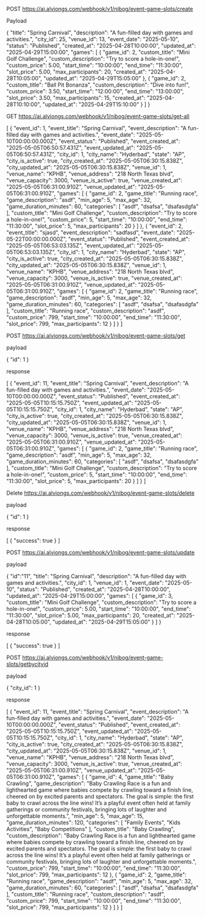 POST https://ai.alviongs.com/webhook/v1/nibog/event-game-slots/create

Payload


{
  "title": "Spring Carnival",
  "description": "A fun-filled day with games and activities.",
  "city_id": 25,
  "venue_id": 13,
  "event_date": "2025-05-10",
  "status": "Published",
  "created_at": "2025-04-28T10:00:00",
  "updated_at": "2025-04-29T15:00:00",
  "games": [
    {
      "game_id": 2,
      "custom_title": "Mini Golf Challenge",
      "custom_description": "Try to score a hole-in-one!",
      "custom_price": 5.00,
      "start_time": "10:00:00",
      "end_time": "11:30:00",
      "slot_price": 5.00,
      "max_participants": 20,
      "created_at": "2025-04-28T10:05:00",
      "updated_at": "2025-04-29T15:05:00"
    },
    {
      "game_id": 2,
      "custom_title": "Ball Pit Bonanza",
      "custom_description": "Dive into fun!",
      "custom_price": 3.50,
      "start_time": "12:00:00",
      "end_time": "13:00:00",
      "slot_price": 3.50,
      "max_participants": 15,
      "created_at": "2025-04-28T10:10:00",
      "updated_at": "2025-04-29T15:10:00"
    }
  ]
}









GET https://ai.alviongs.com/webhook/v1/nibog/event-game-slots/get-all

[
    {
        "event_id": 1,
        "event_title": "Spring Carnival",
        "event_description": "A fun-filled day with games and activities.",
        "event_date": "2025-05-10T00:00:00.000Z",
        "event_status": "Published",
        "event_created_at": "2025-05-05T06:50:57.431Z",
        "event_updated_at": "2025-05-05T06:50:57.431Z",
        "city_id": 1,
        "city_name": "Hyderbad",
        "state": "AP",
        "city_is_active": true,
        "city_created_at": "2025-05-05T06:30:15.838Z",
        "city_updated_at": "2025-05-05T06:30:15.838Z",
        "venue_id": 1,
        "venue_name": "KPHB",
        "venue_address": "218 North Texas blvd",
        "venue_capacity": 3000,
        "venue_is_active": true,
        "venue_created_at": "2025-05-05T06:31:00.910Z",
        "venue_updated_at": "2025-05-05T06:31:00.910Z",
        "games": [
            {
                "game_id": 2,
                "game_title": "Running race",
                "game_description": "asdf",
                "min_age": 5,
                "max_age": 32,
                "game_duration_minutes": 60,
                "categories": [
                    "asdf",
                    "dsafsa",
                    "dsafasdgfa"
                ],
                "custom_title": "Mini Golf Challenge",
                "custom_description": "Try to score a hole-in-one!",
                "custom_price": 5,
                "start_time": "10:00:00",
                "end_time": "11:30:00",
                "slot_price": 5,
                "max_participants": 20
            }
        ]
    },
    {
        "event_id": 2,
        "event_title": "sjasd",
        "event_description": "sadfasd",
        "event_date": "2025-05-22T00:00:00.000Z",
        "event_status": "Published",
        "event_created_at": "2025-05-05T06:53:03.135Z",
        "event_updated_at": "2025-05-05T06:53:03.135Z",
        "city_id": 1,
        "city_name": "Hyderbad",
        "state": "AP",
        "city_is_active": true,
        "city_created_at": "2025-05-05T06:30:15.838Z",
        "city_updated_at": "2025-05-05T06:30:15.838Z",
        "venue_id": 1,
        "venue_name": "KPHB",
        "venue_address": "218 North Texas blvd",
        "venue_capacity": 3000,
        "venue_is_active": true,
        "venue_created_at": "2025-05-05T06:31:00.910Z",
        "venue_updated_at": "2025-05-05T06:31:00.910Z",
        "games": [
            {
                "game_id": 2,
                "game_title": "Running race",
                "game_description": "asdf",
                "min_age": 5,
                "max_age": 32,
                "game_duration_minutes": 60,
                "categories": [
                    "asdf",
                    "dsafsa",
                    "dsafasdgfa"
                ],
                "custom_title": "Running race",
                "custom_description": "asdf",
                "custom_price": 799,
                "start_time": "10:00:00",
                "end_time": "11:30:00",
                "slot_price": 799,
                "max_participants": 12
            }
        ]
    }
]



POST https://ai.alviongs.com/webhook/v1/nibog/event-game-slots/get

payload

{
  "id": 1
}



response



[
    {
        "event_id": 11,
        "event_title": "Spring Carnival",
        "event_description": "A fun-filled day with games and activities.",
        "event_date": "2025-05-10T00:00:00.000Z",
        "event_status": "Published",
        "event_created_at": "2025-05-05T10:15:15.750Z",
        "event_updated_at": "2025-05-05T10:15:15.750Z",
        "city_id": 1,
        "city_name": "Hyderbad",
        "state": "AP",
        "city_is_active": true,
        "city_created_at": "2025-05-05T06:30:15.838Z",
        "city_updated_at": "2025-05-05T06:30:15.838Z",
        "venue_id": 1,
        "venue_name": "KPHB",
        "venue_address": "218 North Texas blvd",
        "venue_capacity": 3000,
        "venue_is_active": true,
        "venue_created_at": "2025-05-05T06:31:00.910Z",
        "venue_updated_at": "2025-05-05T06:31:00.910Z",
        "games": [
            {
                "game_id": 2,
                "game_title": "Running race",
                "game_description": "asdf",
                "min_age": 5,
                "max_age": 32,
                "game_duration_minutes": 60,
                "categories": [
                    "asdf",
                    "dsafsa",
                    "dsafasdgfa"
                ],
                "custom_title": "Mini Golf Challenge",
                "custom_description": "Try to score a hole-in-one!",
                "custom_price": 5,
                "start_time": "10:00:00",
                "end_time": "11:30:00",
                "slot_price": 5,
                "max_participants": 20
            }
        ]
    }
]











Delete https://ai.alviongs.com/webhook/v1/nibog/event-game-slots/delete

payload

{
  "id": 1
}


response

[
  {
    "success": true
  }
]












POST https://ai.alviongs.com/webhook/v1/nibog/event-game-slots/update


payload

{
    "id":"11",
  "title": "Spring Carnival",
  "description": "A fun-filled day with games and activities.",
  "city_id": 1,
  "venue_id": 1,
  "event_date": "2025-05-10",
  "status": "Published",
  "created_at": "2025-04-28T10:00:00",
  "updated_at": "2025-04-29T15:00:00",
  "games": [
    {
      "game_id": 3,
      "custom_title": "Mini Golf Challenge",
      "custom_description": "Try to score a hole-in-one!",
      "custom_price": 5.00,
      "start_time": "10:00:00",
      "end_time": "11:30:00",
      "slot_price": 5.00,
      "max_participants": 20,
      "created_at": "2025-04-28T10:05:00",
      "updated_at": "2025-04-29T15:05:00"
    }
  ]
}





response


[
  {
    "success": true
  }
]









POST https://ai.alviongs.com/webhook/v1/nibog/event-game-slots/getbycityid

payload

{
  "city_id": 1
}


response


[
    {
        "event_id": 11,
        "event_title": "Spring Carnival",
        "event_description": "A fun-filled day with games and activities.",
        "event_date": "2025-05-10T00:00:00.000Z",
        "event_status": "Published",
        "event_created_at": "2025-05-05T10:15:15.750Z",
        "event_updated_at": "2025-05-05T10:15:15.750Z",
        "city_id": 1,
        "city_name": "Hyderbad",
        "state": "AP",
        "city_is_active": true,
        "city_created_at": "2025-05-05T06:30:15.838Z",
        "city_updated_at": "2025-05-05T06:30:15.838Z",
        "venue_id": 1,
        "venue_name": "KPHB",
        "venue_address": "218 North Texas blvd",
        "venue_capacity": 3000,
        "venue_is_active": true,
        "venue_created_at": "2025-05-05T06:31:00.910Z",
        "venue_updated_at": "2025-05-05T06:31:00.910Z",
        "games": [
            {
                "game_id": 4,
                "game_title": "Baby Crawling",
                "game_description": "Baby Crawling Race is a fun and lighthearted game where babies compete by crawling toward a finish line, cheered on by excited parents and spectators. The goal is simple: the first baby to crawl across the line wins! It’s a playful event often held at family gatherings or community festivals, bringing lots of laughter and unforgettable moments.",
                "min_age": 5,
                "max_age": 15,
                "game_duration_minutes": 120,
                "categories": [
                    "Family Events",
                    "Kids Activities",
                    "Baby Competitions"
                ],
                "custom_title": "Baby Crawling",
                "custom_description": "Baby Crawling Race is a fun and lighthearted game where babies compete by crawling toward a finish line, cheered on by excited parents and spectators. The goal is simple: the first baby to crawl across the line wins! It’s a playful event often held at family gatherings or community festivals, bringing lots of laughter and unforgettable moments.",
                "custom_price": 799,
                "start_time": "10:00:00",
                "end_time": "11:30:00",
                "slot_price": 799,
                "max_participants": 12
            },
            {
                "game_id": 2,
                "game_title": "Running race",
                "game_description": "asdf",
                "min_age": 5,
                "max_age": 32,
                "game_duration_minutes": 60,
                "categories": [
                    "asdf",
                    "dsafsa",
                    "dsafasdgfa"
                ],
                "custom_title": "Running race",
                "custom_description": "asdf",
                "custom_price": 799,
                "start_time": "10:00:00",
                "end_time": "11:30:00",
                "slot_price": 799,
                "max_participants": 12
            }
        ]
    }
]




